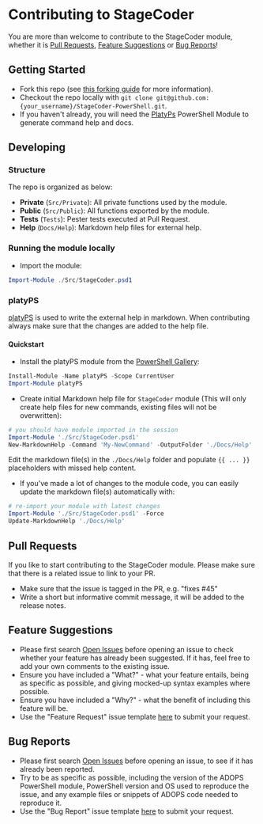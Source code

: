 # Contributing to StageCoder

You are more than welcome to contribute to the StageCoder module, whether it is [Pull Requests](#pull-requests), [Feature Suggestions](#feature-suggestions) or [Bug Reports](#bug-reports)!

## Getting Started

- Fork this repo (see [this forking guide](https://guides.github.com/activities/forking/) for more information).
- Checkout the repo locally with `git clone git@github.com:{your_username}/StageCoder-PowerShell.git`.
- If you haven't already, you will need the [PlatyPs](https://github.com/PowerShell/platyPS) PowerShell Module to generate command help and docs.

## Developing

### Structure

The repo is organized as below:

- **Private** (`Src/Private`): All private functions used by the module.
- **Public** (`Src/Public`): All functions exported by the module.
- **Tests** (`Tests`): Pester tests executed at Pull Request.
- **Help** (`Docs/Help`): Markdown help files for external help.

### Running the module locally

- Import the module:

```powershell
Import-Module ./Src/StageCoder.psd1
```

### platyPS

[platyPS](https://github.com/PowerShell/platyPS) is used to write the external help in markdown. When contributing always make sure that the changes are added to the help file.

#### Quickstart

- Install the platyPS module from the [PowerShell Gallery](https://powershellgallery.com):

```powershell
Install-Module -Name platyPS -Scope CurrentUser
Import-Module platyPS
```

- Create initial Markdown help file for `StageCoder` module (This will only create help files for new commands, existing files will not be overwritten):

```powershell
# you should have module imported in the session
Import-Module './Src/StageCoder.psd1'
New-MarkdownHelp -Command 'My-NewCommand' -OutputFolder './Docs/Help'
```

Edit the markdown file(s) in the `./Docs/Help` folder and populate `{{ ... }}` placeholders with missed help content.

- If you've made a lot of changes to the module code, you can easily update the markdown file(s) automatically with:

```powershell
# re-import your module with latest changes
Import-Module './Src/StageCoder.psd1' -Force
Update-MarkdownHelp './Docs/Help'
```

## Pull Requests

If you like to start contributing to the StageCoder module. Please make sure that there is a related issue to link to your PR.

- Make sure that the issue is tagged in the PR, e.g. "fixes #45"
- Write a short but informative commit message, it will be added to the release notes.

## Feature Suggestions

- Please first search [Open Issues](https://github.com/StageCoder/StageCoder-PowerShell/Issues) before opening an issue to check whether your feature has already been suggested. 
If it has, feel free to add your own comments to the existing issue.
- Ensure you have included a "What?" - what your feature entails, being as specific as possible, and giving mocked-up syntax examples where possible.
- Ensure you have included a "Why?" - what the benefit of including this feature will be.
- Use the "Feature Request" issue template [here](https://github.com/StageCoder/StageCoder-PowerShell/issues/new/choose) to submit your request.

## Bug Reports

- Please first search [Open Issues](https://github.com/StageCoder/StageCoder-PowerShell/issues) before opening an issue, to see if it has already been reported.
- Try to be as specific as possible, including the version of the ADOPS PowerShell module, PowerShell version and OS used to reproduce the issue, and any example files or snippets of ADOPS code needed to reproduce it.
- Use the "Bug Report" issue template [here](https://github.com/StageCoder/StageCoder-PowerShell/issues/new/choose) to submit your request.